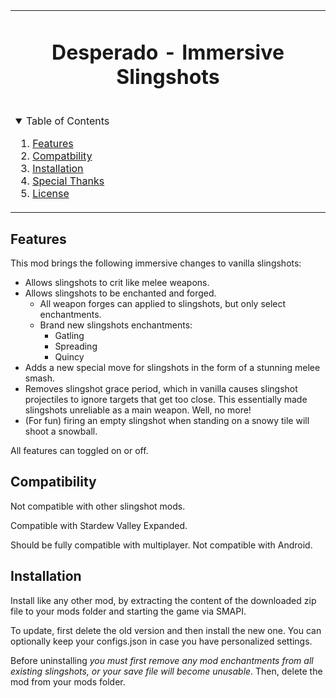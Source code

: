 <table align="center"><tr><td align="center" width="9999">

<!-- LOGO, TITLE, DESCRIPTION -->

# Desperado - Immersive Slingshots

<br/>

<!-- TABLE OF CONTENTS -->
<details open="open" align="left">
  <summary>Table of Contents</summary>
  <ol>
    <li><a href="#features">Features</a></li>
    <li><a href="#compatibility">Compatbility</a></li> 
    <li><a href="#installation">Installation</a></li>
    <li><a href="#special-thanks">Special Thanks</a></li>
    <li><a href="#license">License</a></li>
  </ol>
</details>

</td></tr></table>

## Features

This mod brings the following immersive changes to vanilla slingshots:

- Allows slingshots to crit like melee weapons.
- Allows slingshots to be enchanted and forged.
    - All weapon forges can applied to slingshots, but only select enchantments.
    - Brand new slingshots enchantments:
        - Gatling
        - Spreading
        - Quincy
- Adds a new special move for slingshots in the form of a stunning melee smash.
- Removes slingshot grace period, which in vanilla causes slingshot projectiles to ignore targets that get too close. This essentially made slingshots unreliable as a main weapon. Well, no more!
- (For fun) firing an empty slingshot when standing on a snowy tile will shoot a snowball.

All features can toggled on or off.

## Compatibility

Not compatible with other slingshot mods.

Compatible with Stardew Valley Expanded.

Should be fully compatible with multiplayer. Not compatible with Android.

## Installation

Install like any other mod, by extracting the content of the downloaded zip file to your mods folder and starting the game via SMAPI.

To update, first delete the old version and then install the new one. You can optionally keep your configs.json in case you have personalized settings.

Before uninstalling *you must first remove any mod enchantments from all existing slingshots, or your save file will become unusable*.
Then, delete the mod from your mods folder.
